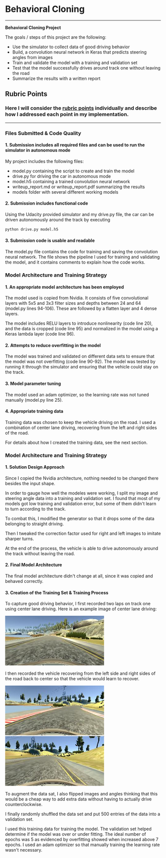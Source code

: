 # **Behavioral Cloning** 

---

**Behavioral Cloning Project**

The goals / steps of this project are the following:
* Use the simulator to collect data of good driving behavior
* Build, a convolution neural network in Keras that predicts steering angles from images
* Train and validate the model with a training and validation set
* Test that the model successfully drives around track one without leaving the road
* Summarize the results with a written report


[//]: # (Image References)

[image1]: ./center_2017_10_22_12_46_55_588.jpg "Center image"
[image2]: ./center_2017_10_22_12_49_21_958.jpg "Left recovery"
[image3]: ./center_2017_10_22_12_49_25_180.jpg "Right recovery"

## Rubric Points
### Here I will consider the [rubric points](https://review.udacity.com/#!/rubrics/432/view) individually and describe how I addressed each point in my implementation.  

---
### Files Submitted & Code Quality

#### 1. Submission includes all required files and can be used to run the simulator in autonomous mode

My project includes the following files:
* model.py containing the script to create and train the model
* drive.py for driving the car in autonomous mode
* model.h5 containing a trained convolution neural network 
* writeup_report.md or writeup_report.pdf summarizing the results
* models folder with several different working models

#### 2. Submission includes functional code
Using the Udacity provided simulator and my drive.py file, the car can be driven autonomously around the track by executing 
```sh
python drive.py model.h5
```

#### 3. Submission code is usable and readable

The model.py file contains the code for training and saving the convolution neural network. The file shows the pipeline I used for training and validating the model, and it contains comments to explain how the code works.

### Model Architecture and Training Strategy

#### 1. An appropriate model architecture has been employed

The model used is copied from Nvidia. It consists of five convolutional layers with 5x5 and 3x3 filter sizes and depths between 24 and 64 (model.py lines 94-106).
These are followed by a flatten layer and 4 dense layers.

The model includes RELU layers to introduce nonlinearity (code line 20), and the data is cropped (code line 95) and normalized in the model using a Keras lambda layer (code line 96). 

#### 2. Attempts to reduce overfitting in the model

The model was trained and validated on different data sets to ensure that the model was not overfitting (code line 90-92). The model was tested by running it through the simulator and ensuring that the vehicle could stay on the track.

#### 3. Model parameter tuning

The model used an adam optimizer, so the learning rate was not tuned manually (model.py line 25).

#### 4. Appropriate training data

Training data was chosen to keep the vehicle driving on the road. I used a combination of center lane driving, recovering from the left and right sides of the road.

For details about how I created the training data, see the next section. 

### Model Architecture and Training Strategy

#### 1. Solution Design Approach

Since I copied the Nvidia architecture, nothing needed to be changed there besides the input shape.

In order to gauge how well the modeles were working, I split my image and steering angle data into a training and validation set. I found that most of my models
got low training and validation error, but some of them didn't learn to turn according to the track.

To combat this, I modified the generator so that it drops some of the data belonging to straight driving.

Then I tweaked the correction factor used for right and left images to imitate sharper turns.

At the end of the process, the vehicle is able to drive autonomously around the track without leaving the road.

#### 2. Final Model Architecture

The final model architecture didn't change at all, since it was copied and behaved correctly.

#### 3. Creation of the Training Set & Training Process

To capture good driving behavior, I first recorded two laps on track one using center lane driving. Here is an example image of center lane driving:

![alt text][image1]

I then recorded the vehicle recovering from the left side and right sides of the road back to center so that the vehicle would learn to recover.

![alt text][image2]
![alt text][image3]

To augment the data sat, I also flipped images and angles thinking that this would be a cheap way to add extra data without having to actually drive counterclockwise.

I finally randomly shuffled the data set and put 500 entries of the data into a validation set. 

I used this training data for training the model. The validation set helped determine if the model was over or under fitting. The ideal number of epochs was 5 as evidenced by overfitting showed
when increased above 7 epochs. I used an adam optimizer so that manually training the learning rate wasn't necessary.
